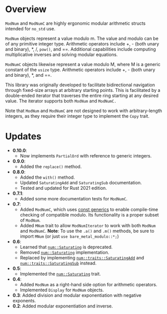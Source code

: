 # Overview
`ModNum` and `ModNumC` are highly ergonomic modular arithmetic structs intended 
for `no_std` use.

`ModNum` objects represent a value modulo m. The value and modulo can be of any
primitive integer type.  Arithmetic operators include +, - (both unary and binary),
*, /, `pow()`, and ==. Additional capabilities include computing multiplicative inverses
and solving modular equations. 

`ModNumC` objects likewise represent a value modulo M, where M is a generic constant of the
`usize` type. Arithmetic operators include +, - (both unary and binary), *, and ==.

This library was originally developed to facilitate bidirectional navigation through fixed-size
arrays at arbitrary starting points. This is facilitated by a double-ended iterator that
traverses the entire ring starting at any desired value. The iterator supports both `ModNum` and
`ModNumC.`

Note that `ModNum` and `ModNumC` are not designed to work with arbitrary-length integers, as
they require their integer type to implement the `Copy` trait.

# Updates
* **0.10.0**:
  * Now implements `PartialOrd` with reference to generic integers.
* **0.9.0**:
  * Added the `replace()` method.
* **0.8.0**:
  * Added the `with()` method.
  * Updated `SaturatingAdd` and `SaturatingSub` documentation.
  * Tested and updated for Rust 2021 edition.
* **0.7.1**:
  * Added some more documentation tests for `ModNumC`.
* **0.7**:
  * Added `ModNumC`, which uses [const generics](https://rust-lang.github.io/rfcs/2000-const-generics.html)
    to enable compile-time checking of compatible modulo. Its functionality is a proper
    subset of `ModNum`.
  * Added `MNum` trait to allow `ModNumIterator` to work with both `ModNum` and `ModNumC`.
    **Note**: To use the `.a()` and `.m()` methods, be sure to import `MNum` (or just `use bare_metal_modulo::*;`)
* **0.6**:
  * Learned that [`num::Saturating`](https://docs.rs/num/0.3.1/num/trait.Saturating.html) is deprecated.
  * Removed [`num::Saturating`](https://docs.rs/num/0.3.1/num/trait.Saturating.html) implementation.
  * Replaced by implementing [`num::traits::SaturatingAdd`](https://docs.rs/num/0.3.1/x86_64-pc-windows-msvc/num/traits/trait.SaturatingAdd.html) 
    and [`num::traits::SaturatingSub`](https://docs.rs/num/0.3.1/x86_64-pc-windows-msvc/num/traits/trait.SaturatingSub.html) instead.
* **0.5**:
  * Implemented the [`num::Saturating`](https://docs.rs/num/0.3.1/num/trait.Saturating.html) trait.
* **0.4**:
  * Added `ModNum` as a right-hand side option for arithmetic operators.
  * Implemented `Display` for `ModNum` objects.
* **0.3**: Added division and modular exponentiation with negative exponents.
* **0.2**: Added modular exponentiation and inverse.
    